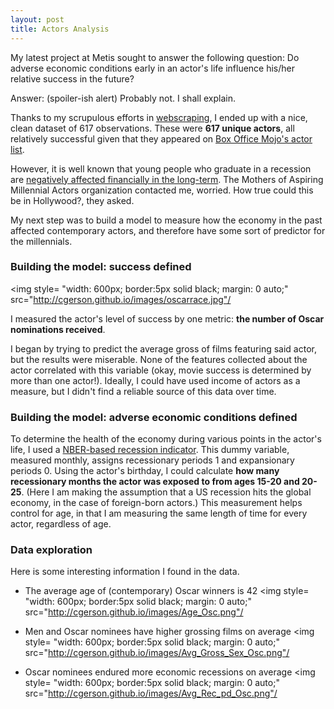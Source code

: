 ```yaml
---
layout: post
title: Actors Analysis
---
```


My latest project at Metis sought to answer the following question: Do adverse economic conditions early in an actor's life influence his/her relative success in the future?

Answer: (spoiler-ish alert) Probably not. I shall explain.

Thanks to my scrupulous efforts in <a href="http://cgerson.github.io/Webscraping/" target="_blank">webscraping</a>, I ended up with a nice, clean dataset of 617 observations. These were <b>617 unique actors</b>, all relatively successful given that they appeared on <a href="http://www.boxofficemojo.com/people/?view=Actor&sort=sumgross&adjust_yr=2015&p=.htm" target="_blank">Box Office Mojo's actor list</a>.

However, it is well known that young people who graduate in a recession are <a href="http://www.epi.org/publication/bp243/" target="_blank">negatively affected financially in the long-term</a>. The Mothers of Aspiring Millennial Actors organization contacted me, worried. How true could this be in Hollywood?, they asked.

My next step was to build a model to measure how the economy in the past affected contemporary actors, and therefore have some sort of predictor for the millennials.

### Building the model: success defined

<img style= "width: 600px; border:5px solid black; margin: 0 auto;" src="http://cgerson.github.io/images/oscarrace.jpg"/

I measured the actor's level of success by one metric: <b>the number of Oscar nominations received</b>.

I began by trying to predict the average gross of films featuring said actor, but the results were miserable. None of the features collected about the actor correlated with this variable (okay, movie success is determined by more than one actor!). Ideally, I could have used income of actors as a measure, but I didn't find a reliable source of this data over time.

### Building the model: adverse economic conditions defined

To determine the health of the economy during various points in the actor's life, I used a <a href="https://research.stlouisfed.org/fred2/series/USREC" target="_blank">NBER-based recession indicator</a>. This dummy variable, measured monthly, assigns recessionary periods 1 and expansionary periods 0. Using the actor's birthday, I could calculate <b>how many recessionary months the actor was exposed to from ages 15-20 and 20-25</b>. (Here I am making the assumption that a US recession hits the global economy, in the case of foreign-born actors.) This measurement helps control for age, in that I am measuring the same length of time for every actor, regardless of age.

### Data exploration

Here is some interesting information I found in the data.

* The average age of (contemporary) Oscar winners is 42
<img style= "width: 600px; border:5px solid black; margin: 0 auto;" src="http://cgerson.github.io/images/Age_Osc.png"/

* Men and Oscar nominees have higher grossing films on average
<img style= "width: 600px; border:5px solid black; margin: 0 auto;" src="http://cgerson.github.io/images/Avg_Gross_Sex_Osc.png"/

* Oscar nominees endured more economic recessions on average
<img style= "width: 600px; border:5px solid black; margin: 0 auto;" src="http://cgerson.github.io/images/Avg_Rec_pd_Osc.png"/

